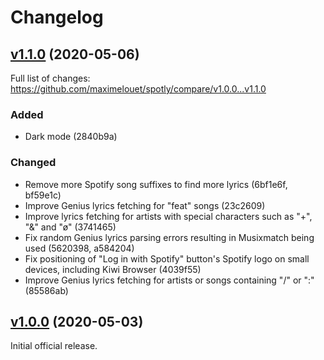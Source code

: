 # Changelog

## [v1.1.0](https://github.com/maximelouet/spotly/tree/v1.1.0) (2020-05-06)

Full list of changes: https://github.com/maximelouet/spotly/compare/v1.0.0...v1.1.0

### Added

- Dark mode (2840b9a)

### Changed

- Remove more Spotify song suffixes to find more lyrics (6bf1e6f, bf59e1c)
- Improve Genius lyrics fetching for "feat" songs (23c2609)
- Improve lyrics fetching for artists with special characters such as "+", "&"
  and "ø" (3741465)
- Fix random Genius lyrics parsing errors resulting in Musixmatch being used
  (5620398, a584204)
- Fix positioning of "Log in with Spotify" button's Spotify logo on small
  devices, including Kiwi Browser (4039f55)
- Improve Genius lyrics fetching for artists or songs containing "/" or ":"
  (85586ab)

## [v1.0.0](https://github.com/maximelouet/spotly/tree/v1.0.0) (2020-05-03)

Initial official release.
